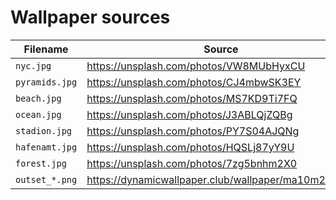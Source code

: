 # Wallpaper sources

|Filename|Source|
|--------|------|
|`nyc.jpg`|https://unsplash.com/photos/VW8MUbHyxCU|
|`pyramids.jpg`|https://unsplash.com/photos/CJ4mbwSK3EY|
|`beach.jpg`|https://unsplash.com/photos/MS7KD9Ti7FQ|
|`ocean.jpg`|https://unsplash.com/photos/J3ABLQjZQBg|
|`stadion.jpg`|https://unsplash.com/photos/PY7S04AJQNg|
|`hafenamt.jpg`|https://unsplash.com/photos/HQSLj87yY9U|
|`forest.jpg`|https://unsplash.com/photos/7zg5bnhm2X0|
|`outset_*.png`|https://dynamicwallpaper.club/wallpaper/ma10m2ab50s|

